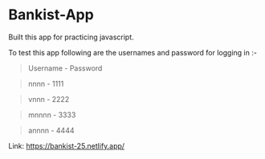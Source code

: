 # Bankist-App
Built this app for practicing javascript. 

To test this app following are the usernames and password for logging in :-
> Username - Password

> nnnn     - 1111

> vnnn     - 2222

> mnnnn    - 3333

> annnn    - 4444


Link: https://bankist-25.netlify.app/
